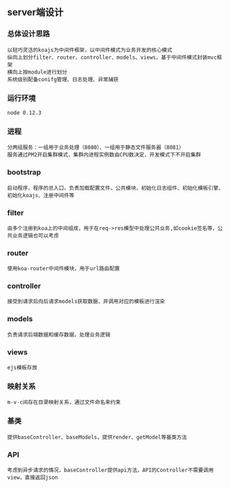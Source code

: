 ## server端设计 ##
### 总体设计思路 ###
    以轻巧灵活的koajs为中间件框架，以中间件模式为业务开发的核心模式
    纵向上划分filter、router、controller、models、views，基于中间件模式封装mvc框架
    横向上按module进行划分
    系统级别配备conifg管理、日志处理、异常捕获
### 运行环境 ###
    node 0.12.3
### 进程 ###
    分两组服务：一组用于业务处理（8080）、一组用于静态文件服务器（8081）
    服务通过PM2开启集群模式，集群内进程实例数由CPU数决定，开发模式下不开启集群
### bootstrap ###
    启动程序，程序的总入口，负责加载配置文件，公共模块，初始化日志组件、初始化模板引擎、初始化koajs、注册中间件等
### filter ###
    由多个注册到koa上的中间组成，用于在req->res模型中处理公共业务,如cookie签名等，公共业务逻辑也可以考虑
### router ###
    使用koa-router中间件模块，用于url路由配置
### controller ###
    接受到请求后向后请求models获取数据，并调用对应的模板进行渲染
### models ###
    负责请求后端数据和缓存数据，处理业务逻辑
### views ###
    ejs模板存放
### 映射关系 ###
    m-v-c间存在目录映射关系，通过文件命名来约束
### 基类 ###
    提供baseController、baseModels，提供render、getModel等基类方法
### API ###
    考虑到异步请求的情况，baseController提供api方法，API的Controller不需要调用view，直接返回json
